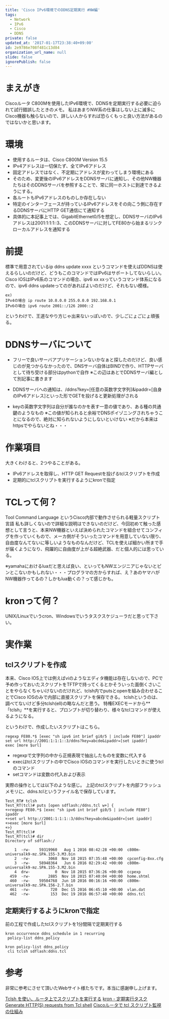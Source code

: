 ```yaml
---
title: 'Cisco IPv6環境でのDDNS定期実行 #NW編'
tags:
  - Network
  - IPv6
  - Cisco
  - DDNS
private: false
updated_at: '2017-01-17T23:38:40+09:00'
id: 2e9786e708f481c13d84
organization_url_name: null
slide: false
ignorePublish: false
---
```

# まえがき
Ciscoルータ C800Mを使用したIPv6環境で、DDNSを定期実行する必要に迫られて試行錯誤したときのメモ。
私はあまりNW系の仕事はしない上に滅多にCisco機器も触らないので、詳しい人からすれば恐らくもっと良い方法があるのではないかと思います。

# 環境
* 使用するルータは、Cisco C800M Version 15.5
* IPv4アドレスは一切保たず、全てIPv6アドレス
* 固定アドレスではなく、不定期にアドレスが変わってしまう環境にある
* そのため、変更後のIPv6アドレスをDDNSサーバに通知し、その他NW機器たちはそのDDNSサーバを参照することで、常に同一ホストに到達できるようにする。
* 各ルートもIPv6アドレスのものしか存在しない
* 特定のインターフェースが持っているIPv6アドレスをその向こう側に存在するDDNSサーバにHTTP GET通信にて通知する
* 具体的に本記事上では、GigabitEthernet0/5を想定し、DDNSサーバのIPv6アドレスは2001:1:1:1::3、このDDNSサーバに対してFE80から始まるリンクローカルアドレスを通知する

# 前提
標準で用意されているip ddns update xxxx というコマンドを使えばDDNSは使えるらしいのだけど、どうもこのコマンドではIPv6はサポートしてないらしい。
Cisco IOSはIPv6系のコマンドの場合、ipv6 xx xxっていうコマンド体系になるので、ipv6 ddns updateってのがあればよいのだけど、それもない模様。

```
ex)
IPv4の場合 ip route 10.0.0.0 255.0.0.0 192.168.0.1
IPv6の場合 ipv6 route 2001::/126 2000::2
```
というわけで、王道なやり方じゃ出来ないっぽいので、少しごにょごにょ頑張る。


# DDNSサーバについて
* フリーで良いサーバアプリケーションないかなぁと探したのだけど、良い感じのが見つからなかったので、DNSサーバ自体はBINDで作り、HTTPサーバとして待ち受ける部分はpythonで自作
※この辺はあとでDDNSサーバ編として別記事に書きます

* DDNSサーバへの通知は、/ddns?key=[任意の英数字文字列]&ipaddr=[自身のIPv6アドレス]といった形でGETを投げると更新処理がされる
* keyの英数字文字列は自分が誰なのかを表す一意の値であり、ある種の共通鍵のようなもの
※この値が知られると余裕でDNSポイゾニングされちゃうことになるので、絶対に知られないようにしないといけない
※だから本来はhttpsでやらないとね・・・

# 作業項目
大きくわけると、2つやることがある。
* IPv6アドレスを取得し、HTTP GET Requestを投げるtclスクリプトを作成
* 定期的にtclスクリプトを実行するようにkronで指定

# TCLって何？
Tool Command Language というCisco内部で動作させられる軽量スクリプト言語
私も詳しくないので詳細な説明はできないのだけど、今回初めて触った感想として言うと、本来NW機器といえば決められたコマンドを組合せてコンフィグを作っていくもので、メーカ側がそういったコマンドを用意していない限り、自由度なんてないに等しいようなものなんだけど、TCLを使えば細かい所まで手が届くようになり、飛躍的に自由度が上がる超絶武器、だと個人的には思っている。

※yamahaにおけるluaだと思えば良い、といってもNWエンジニアじゃないとピンとこないかもしれない・・・プログラマの方からすれば、え？あのヤマハがNW機器作ってるの？しかもlua動くの？って感じかも。

# kronって何？
UNIX/Linuxでいうcron、Windowsでいうタスクスケジューラだと思って下さい。

# 実作業

## tclスクリプトを作成
本来、Cisco IOS上では例えばviのようなエディタ機能は存在しないので、PCで予め作っておいたスクリプトをTFTPで持ってくるとかそういった面倒くさいことをやらなくちゃいけないのだけれど、tclsh内でputsとopenを組み合わせることでCisco IOSのみで内部に直接スクリプトを保存できる。
tclshというのは、調べてないけど多分tclsh(ell)の略なんだと思う。
特権EXECモードから**「tclsh」**を実行すると、プロンプトが切り替わり、様々なtclコマンドが使えるようになる。

というわけで、作成したいスクリプトはこちら。

```
regexp FE80.*$ [exec "sh ipv6 int brief gi0/5 | include FE80"] ipaddr
set url http://2001:1:1:1::3/ddns?key=abcde&ipaddr=[set ipaddr]
exec [more $url]
```

* regexpで文字列の中から正規表現で抽出したものを変数に代入する
* execはtclスクリプトの中でCisco IOSのコマンドを実行したいときに使うtclのコマンド
* setコマンドは変数の代入および表示


実際の操作としては以下のような感じ。
上記のtclスクリプトを内部フラッシュメモリに、ddns.tclというファイル名で保存しています。

```
Test_RT# tclsh
Test_RT(tcl)# puts [open sdflash:/ddns.tcl w+] {
+>regexp FE80.*$ [exec "sh ipv6 int brief gi0/5 | include FE80"] ipaddr
+>set url http://2001:1:1:1::3/ddns?key=abcde&ipaddr=[set ipaddr]
+>exec [more $url]
+>}
Test_RT(tcl)#
Test_RT(tcl)# dir
Directory of sdflash:/

    1  -rw-    59319960   Aug 1 2016 08:42:28 +00:00  c800m-universalk9-mz.SPA.155-3.M3.bin
    2  -rw-        3068  Nov 18 2015 07:35:48 +00:00  cpconfig-8xx.cfg
    3  -rw-    58948364   Jun 6 2016 02:29:42 +00:00  c800m-universalk9-mz.SPA.155-3.M2.bin
    4  drw-           0  Nov 18 2015 07:36:26 +00:00  ccpexp
  459  -rw-        2885  Nov 18 2015 07:40:04 +00:00  home.shtml
  460  -rw-    59504768  Jun 10 2016 00:16:16 +00:00  c800m-universalk9-mz.SPA.156-2.T.bin
  461  -rw-         720  Dec 15 2016 06:45:10 +00:00  vlan.dat
  462  -rw-         153  Dec 19 2016 06:57:40 +00:00  ddns.tcl
```



## 定期実行するようにkronで指定
前の工程で作成したtclスクリプトを1分間隔で定期実行する

```
kron occurrence ddns_schedule in 1 recurring
 policy-list ddns_policy

kron policy-list ddns_policy
 cli tclsh sdflash:ddns.tcl
```

# 参考
非常に参考にさせて頂いたWebサイト様たちです。本当に感謝申し上げます。

[Tclsh を使い、ルータ上でスクリプトを実行する](http://d.hatena.ne.jp/eco31/20091219/1261205259)
[kron - 定期実行タスク](http://changineer.info/network_ccie_v4/cisco_sysmanage/cisco_system_management_kron)
[Generate HTTP(S) requests from Tcl shell](http://blog.ipspace.net/2009/01/generate-https-requests-from-tcl-shell.html)
[Ciscoルータで tcl スクリプト監視の仕組み](http://oatrap485.blogspot.jp/2013/02/cisco-tcl.html)

